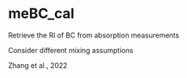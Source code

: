 # meBC_cal

Retrieve the RI of BC from absorption measurements

Consider different mixing assumptions

Zhang et al., 2022
